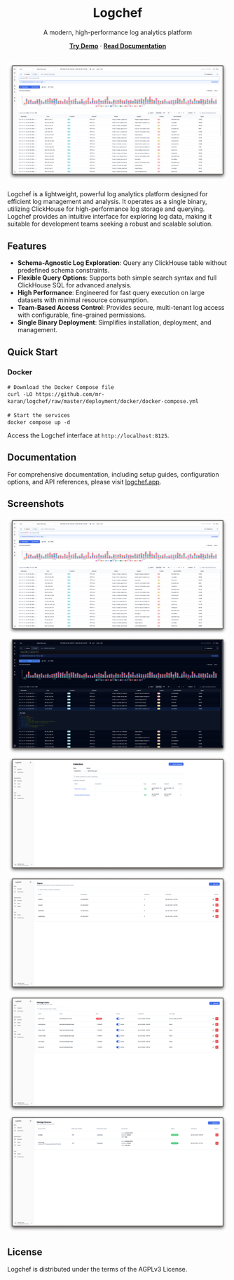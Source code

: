<p align="center">
  <h1 align="center">Logchef</h1>
  <p align="center">A modern, high-performance log analytics platform</p>
</p>

<p align="center">
  <a href="https://demo.logchef.app"><strong>Try Demo</strong></a> ·
  <a href="https://logchef.app"><strong>Read Documentation</strong></a>
</p>

![Logchef Light Explore View](screenshots/logchef_light_explore.png)
---


Logchef is a lightweight, powerful log analytics platform designed for efficient log management and analysis. It operates as a single binary, utilizing ClickHouse for high-performance log storage and querying. Logchef provides an intuitive interface for exploring log data, making it suitable for development teams seeking a robust and scalable solution.

## Features

- **Schema-Agnostic Log Exploration**: Query any ClickHouse table without predefined schema constraints.
- **Flexible Query Options**: Supports both simple search syntax and full ClickHouse SQL for advanced analysis.
- **High Performance**: Engineered for fast query execution on large datasets with minimal resource consumption.
- **Team-Based Access Control**: Provides secure, multi-tenant log access with configurable, fine-grained permissions.
- **Single Binary Deployment**: Simplifies installation, deployment, and management.

## Quick Start

### Docker

```shell
# Download the Docker Compose file
curl -LO https://github.com/mr-karan/logchef/raw/master/deployment/docker/docker-compose.yml

# Start the services
docker compose up -d
```

Access the Logchef interface at `http://localhost:8125`.

## Documentation

For comprehensive documentation, including setup guides, configuration options, and API references, please visit [logchef.app](https://logchef.app).

## Screenshots

![Logchef Light Explore View](screenshots/logchef_light_explore.png)
![Logchef Dark Explore View](screenshots/logchef_dark_explore.png)
![Logchef Collections View](screenshots/logchef_collections.png)
![Logchef Teams View](screenshots/logchef_teams.png)
![Logchef Users View](screenshots/logchef_users.png)
![Logchef Source Settings View](screenshots/logchef_source.png)

## License

Logchef is distributed under the terms of the AGPLv3 License.